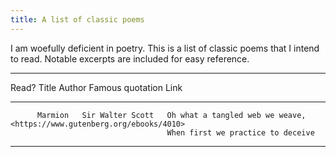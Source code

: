 ```yaml
---
title: A list of classic poems
---
```


I am woefully deficient in poetry. This is a list of classic poems that
I intend to read. Notable excerpts are included for easy reference.

  -----------------------------------------------------------------------------------------------------------------
  Read?   Title     Author             Famous quotation                   Link
  ------- --------- ----------------   ---------------------------------- -----------------------------------------
          Marmion   Sir Walter Scott   Oh what a tangled web we weave,    <https://www.gutenberg.org/ebooks/4010>
                                       When first we practice to deceive                         

  -----------------------------------------------------------------------------------------------------------------
